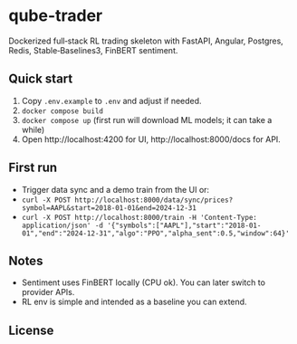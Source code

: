 # qube-trader

Dockerized full‑stack RL trading skeleton with FastAPI, Angular, Postgres, Redis, Stable‑Baselines3, FinBERT sentiment.

## Quick start

1. Copy `.env.example` to `.env` and adjust if needed.
2. `docker compose build`
3. `docker compose up` (first run will download ML models; it can take a while)
4. Open http://localhost:4200 for UI, http://localhost:8000/docs for API.

## First run

- Trigger data sync and a demo train from the UI or:
- `curl -X POST http://localhost:8000/data/sync/prices?symbol=AAPL&start=2018-01-01&end=2024-12-31`
- `curl -X POST http://localhost:8000/train -H 'Content-Type: application/json' -d '{"symbols":["AAPL"],"start":"2018-01-01","end":"2024-12-31","algo":"PPO","alpha_sent":0.5,"window":64}'`

## Notes

- Sentiment uses FinBERT locally (CPU ok). You can later switch to provider APIs.
- RL env is simple and intended as a baseline you can extend.

## License
